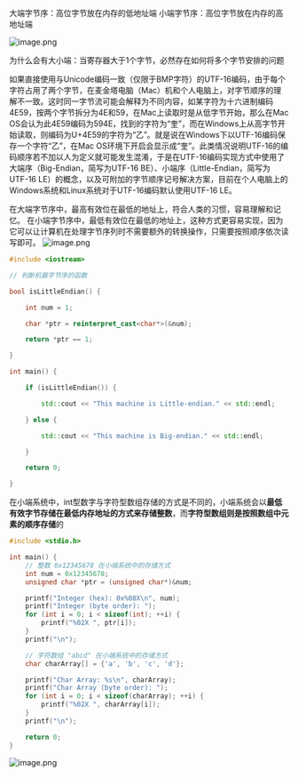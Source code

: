 
大端字节序：高位字节放在内存的低地址端
小端字节序：高位字节放在内存的高地址端


![image.png](https://yaaame-1317851743.cos.ap-beijing.myqcloud.com/undefinedPasted%20image%2020231121233359.png)






为什么会有大小端：当寄存器大于1个字节，必然存在如何将多个字节安排的问题


如果直接使用与Unicode编码一致（仅限于BMP字符）的UTF-16编码，由于每个字符占用了两个字节，在麦金塔电脑（Mac）机和个人电脑上，对字节顺序的理解不一致。这时同一字节流可能会解释为不同内容，如某字符为十六进制编码4E59，按两个字节拆分为4E和59，在Mac上读取时是从低字节开始，那么在Mac OS会认为此4E59编码为594E，找到的字符为“奎”，而在Windows上从高字节开始读取，则编码为U+4E59的字符为“乙”。就是说在Windows下以UTF-16编码保存一个字符“乙”，在Mac OS环境下开启会显示成“奎”。此类情况说明UTF-16的编码顺序若不加以人为定义就可能发生混淆，于是在UTF-16编码实现方式中使用了大端序（Big-Endian，简写为UTF-16 BE）、小端序（Little-Endian，简写为UTF-16 LE）的概念，以及可附加的字节顺序记号解决方案，目前在个人电脑上的Windows系统和Linux系统对于UTF-16编码默认使用UTF-16 LE。


在大端字节序中，最高有效位在最低的地址上，符合人类的习惯，容易理解和记忆。
在小端字节序中，最低有效位在最低的地址上，这种方式更容易实现，因为它可以让计算机在处理字节序列时不需要额外的转换操作，只需要按照顺序依次读写即可。
![image.png](https://yaaame-1317851743.cos.ap-beijing.myqcloud.com/undefinedPasted%20image%2020231121234224.png)

```c++
#include <iostream>

// 判断机器字节序的函数

bool isLittleEndian() {

    int num = 1;

    char *ptr = reinterpret_cast<char*>(&num);

    return *ptr == 1;

}

int main() {

    if (isLittleEndian()) {

        std::cout << "This machine is Little-endian." << std::endl;

    } else {

        std::cout << "This machine is Big-endian." << std::endl;

    }

    return 0;

}
```

在小端系统中，int型数字与字符型数组存储的方式是不同的，小端系统会以**最低有效字节存储在最低内存地址的方式来存储整数**，而**字符型数组则是按照数组中元素的顺序存储**的

```c
#include <stdio.h>

int main() {
    // 整数 0x12345678 在小端系统中的存储方式
    int num = 0x12345678;
    unsigned char *ptr = (unsigned char*)&num;

    printf("Integer (hex): 0x%08X\n", num);
    printf("Integer (byte order): ");
    for (int i = 0; i < sizeof(int); ++i) {
        printf("%02X ", ptr[i]);
    }
    printf("\n");

    // 字符数组 "abcd" 在小端系统中的存储方式
    char charArray[] = {'a', 'b', 'c', 'd'};

    printf("Char Array: %s\n", charArray);
    printf("Char Array (byte order): ");
    for (int i = 0; i < sizeof(charArray); ++i) {
        printf("%02X ", charArray[i]);
    }
    printf("\n");

    return 0;
}

```



![image.png](https://yaaame-1317851743.cos.ap-beijing.myqcloud.com/undefinedPasted%20image%2020231122141701.png)